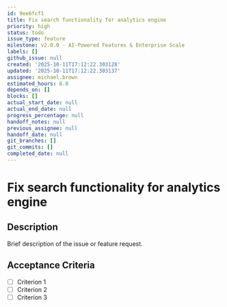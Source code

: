 ```yaml
---
id: 9ee6fcf1
title: Fix search functionality for analytics engine
priority: high
status: todo
issue_type: feature
milestone: v2.0.0 - AI-Powered Features & Enterprise Scale
labels: []
github_issue: null
created: '2025-10-11T17:12:22.303128'
updated: '2025-10-11T17:12:22.303137'
assignee: michael.brown
estimated_hours: 8.0
depends_on: []
blocks: []
actual_start_date: null
actual_end_date: null
progress_percentage: null
handoff_notes: null
previous_assignee: null
handoff_date: null
git_branches: []
git_commits: []
completed_date: null
---
```


# Fix search functionality for analytics engine

## Description

Brief description of the issue or feature request.

## Acceptance Criteria

- [ ] Criterion 1
- [ ] Criterion 2
- [ ] Criterion 3